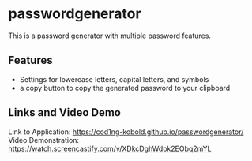 # passwordgenerator
This is a password generator with multiple password features.
## Features
- Settings for lowercase letters, capital letters, and symbols
- a copy button to copy the generated password to your clipboard
## Links and Video Demo
Link to Application: https://cod1ng-kobold.github.io/passwordgenerator/
Video Demonstration: https://watch.screencastify.com/v/XDkcDghWdok2EObq2mYL
